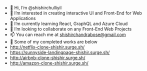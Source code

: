 - 👋 Hi, I’m @shishirchulliyil
- 👀 I’m interested in creating interactive UI and Front-End for Web Applications
- 🌱 I’m currently learning React, GraphQL and Azure Cloud
- 💞️ I’m looking to collaborate on any Front-End Web Projects
- 📫 You can reach me at shishirchandrabose@gmail.com
- 🥳 Some of my completed works are below
-   http://netflix-clone-shishir.surge.sh/
-   https://sunnyside-landingpage-shishir.surge.sh/
-   http://airbnb-clone-shishir.surge.sh/
-   http://amazon-clone-shishir.surge.sh/


<!---
shishirchulliyil/shishirchulliyil is a ✨ special ✨ repository because its `README.md` (this file) appears on your GitHub profile.
You can click the Preview link to take a look at your changes.
--->
